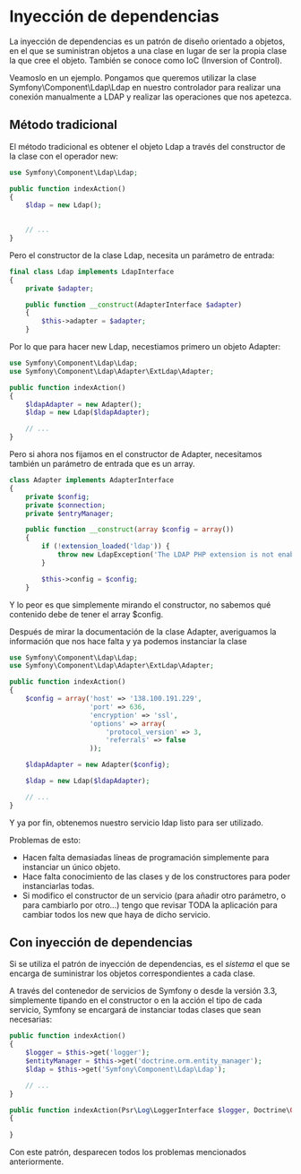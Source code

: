 # Inyección de dependencias

La inyección de dependencias es un patrón de diseño orientado a objetos, en el 
que se suministran objetos a una clase en lugar de ser la propia clase la que 
cree el objeto. También se conoce como IoC (Inversion of Control).

Veamoslo en un ejemplo. Pongamos que queremos utilizar la clase Symfony\Component\Ldap\Ldap
en nuestro controlador para realizar una conexión manualmente a LDAP y realizar 
las operaciones que nos apetezca.



## Método tradicional

El método tradicional es obtener el objeto Ldap a través del constructor de la 
clase con el operador new:

```php
use Symfony\Component\Ldap\Ldap;

public function indexAction()
{
    $ldap = new Ldap();
    

    // ...
}
```

Pero el constructor de la clase Ldap, necesita un parámetro de entrada:

```php
final class Ldap implements LdapInterface
{
    private $adapter;

    public function __construct(AdapterInterface $adapter)
    {
        $this->adapter = $adapter;
    }
```

Por lo que para hacer new Ldap, necestiamos primero un objeto Adapter:

```php
use Symfony\Component\Ldap\Ldap;
use Symfony\Component\Ldap\Adapter\ExtLdap\Adapter;

public function indexAction()
{
    $ldapAdapter = new Adapter();
    $ldap = new Ldap($ldapAdapter);

    // ...
}
```

Pero si ahora nos fijamos en el constructor de Adapter, necesitamos también un 
parámetro de entrada que es un array.


```php
class Adapter implements AdapterInterface
{
    private $config;
    private $connection;
    private $entryManager;

    public function __construct(array $config = array())
    {
        if (!extension_loaded('ldap')) {
            throw new LdapException('The LDAP PHP extension is not enabled.');
        }

        $this->config = $config;
    }
```

Y lo peor es que simplemente mirando el constructor, no sabemos qué contenido debe
de tener el array $config.

Después de mirar la documentación de la clase Adapter, averiguamos la información
que nos hace falta y ya podemos instanciar la clase

```php
use Symfony\Component\Ldap\Ldap;
use Symfony\Component\Ldap\Adapter\ExtLdap\Adapter;

public function indexAction()
{
    $config = array('host' => '138.100.191.229',
                    'port' => 636,
                    'encryption' => 'ssl',
                    'options' => array(
                        'protocol_version' => 3,
                        'referrals' => false
                    ));

    $ldapAdapter = new Adapter($config);

    $ldap = new Ldap($ldapAdapter);

    // ...
}
```

Y ya por fin, obtenemos nuestro servicio ldap listo para ser utilizado.


Problemas de esto:
- Hacen falta demasiadas líneas de programación simplemente para instanciar un único objeto. 
- Hace falta conocimiento de las clases y de los constructores para poder instanciarlas todas.
- Si modifico el constructor de un servicio (para añadir otro parámetro, o para cambiarlo por otro...) tengo que revisar TODA la aplicación para cambiar todos los new que haya de dicho servicio.


## Con inyección de dependencias

Si se utiliza el patrón de inyección de dependencias, es el *sistema* el que se 
encarga de suministrar los objetos correspondientes a cada clase.

A través del contenedor de servicios de Symfony o desde la versión 3.3, simplemente
tipando en el constructor o en la acción el tipo de cada servicio, Symfony se encargará de 
instanciar todas clases que sean necesarias:

```php
public function indexAction()
{
    $logger = $this->get('logger');
    $entityManager = $this->get('doctrine.orm.entity_manager');
    $ldap = $this->get('Symfony\Component\Ldap\Ldap');

    // ...
}
```


```php
public function indexAction(Psr\Log\LoggerInterface $logger, Doctrine\ORM\EntityManagerInterface $em, Symfony\Component\Ldap\Ldap $ldap)
{
    
}
```

Con este patrón, desparecen todos los problemas mencionados anteriormente.



